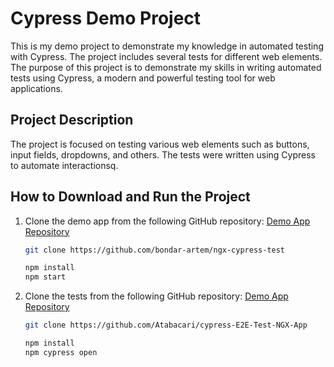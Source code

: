# Cypress Demo Project

This is my demo project to demonstrate my knowledge in automated testing with Cypress. 
The project includes several tests for different web elements. 
The purpose of this project is to demonstrate my skills in writing automated tests using Cypress, a modern and powerful testing tool for web applications.

## Project Description

The project is focused on testing various web elements such as buttons, input fields, dropdowns, and others. 
The tests were written using Cypress to automate interactionsq.


## How to Download and Run the Project

1. Clone the demo app from the following GitHub repository:
   [Demo App Repository](<https://github.com/bondar-artem/ngx-cypress-test>)

   ```bash
   git clone https://github.com/bondar-artem/ngx-cypress-test
   
   npm install
   npm start

2. Clone the tests from the following GitHub repository:
   [Demo App Repository](<https://github.com/Atabacari/cypress-E2E-Test-NGX-App>)

   ```bash
   git clone https://github.com/Atabacari/cypress-E2E-Test-NGX-App
   
   npm install
   npm cypress open




